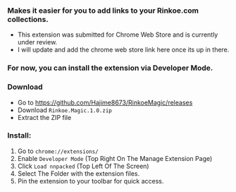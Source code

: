 ### Makes it easier for you to add links to your Rinkoe.com collections.

- This extension was submitted for Chrome Web Store and is currently under review.
- I will update and add the chrome web store link here once its up in there.


### For now, you can install the extension via Developer Mode.
### Download
- Go to https://github.com/Hajime8673/RinkoeMagic/releases
- Download `Rinkoe.Magic.1.0.zip`
- Extract the ZIP file
### Install:
1. Go to `chrome://extensions/`
2. Enable `Developer Mode` (Top Right On The Manage Extension Page)
3. Click `Load nnpacked` (Top Left Of The Screen)
4. Select The Folder with the extension files.
5. Pin the extension to your toolbar for quick access.
